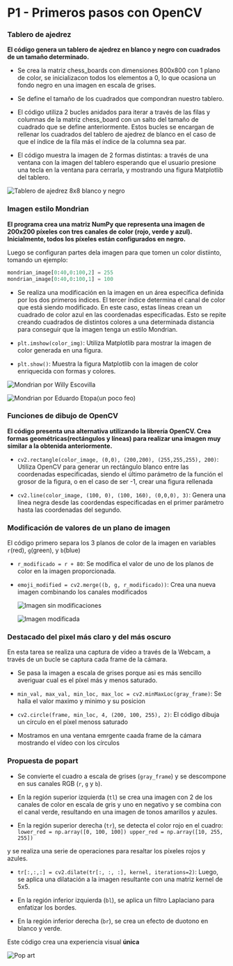# P1 - Primeros pasos con OpenCV

### Tablero de ajedrez

**El código genera un tablero de ajedrez en blanco y negro con cuadrados de un tamaño determinado.**

- Se crea la matriz chess_boards con dimensiones 800x800 con 1 plano de color, se inicializacon todos los elementos a 0, lo que ocasiona un fondo negro en una imagen en escala de grises.

- Se define el tamaño de los cuadrados que compondran nuestro tablero.

- El código utiliza 2 bucles anidados para iterar a través de las filas y columnas de la matriz chess_board con un salto del tamaño de cuadrado que se define anteriormente. Estos bucles se encargan de rellenar los cuadrados del tablero de ajedrez de blanco en el caso de que el índice de la fila más el índice de la columna sea par.

- El código muestra la imagen de 2 formas distintas: a través de una ventana con la imagen del tablero esperando que el usuario presione una tecla en la ventana para cerrarla, y mostrando una figura Matplotlib del tablero.

![Tablero de ajedrez 8x8 blanco y negro](tablero.PNG)

### Imagen estilo Mondrian


**El programa crea una matriz NumPy que representa una imagen de 200x200 píxeles con tres canales de color (rojo, verde y azul). Inicialmente, todos los píxeles están configurados en negro.**

Luego se configuran partes dela imagen para que tomen un color distiinto, tomando un ejemplo:
```py
mondrian_image[0:40,0:100,2] = 255
mondrian_image[0:40,0:100,1] = 100
```
- Se realiza una modificación en la imagen en un área específica definida por los dos primeros índices. El tercer índice determina el canal de color que está siendo modificado. En este caso, estas líneas crean un cuadrado de color azul en las coordenadas especificadas. Esto se repite creando cuadrados de distintos colores a una determinada distancia para conseguir que la imagen tenga un estilo Mondrian.

- `plt.imshow(color_img)`: Utiliza Matplotlib para mostrar la imagen de color generada en una figura.

- `plt.show()`: Muestra la figura Matplotlib con la imagen de color enriquecida con formas y colores.

![Mondrian por Willy Escovilla](mondrianwilly.PNG)

![Mondrian por Eduardo Etopa(un poco feo)](imagen.jpg)



### Funciones de dibujo de OpenCV
**El código presenta una alternativa utilizando la librería OpenCV. Crea formas geométricas(rectángulos y líneas) para realizar una imagen muy similar a la obtenida anteriormente.**

- `cv2.rectangle(color_image, (0,0), (200,200), (255,255,255), 200)`: Utiliza OpenCV para generar un rectángulo blanco entre las coordenadas especificadas, siendo el último parámetro de la función el grosor de la figura, o en el caso de ser -1, crear una figura rellenada

- `cv2.line(color_image, (100, 0), (100, 160), (0,0,0), 3)`: Genera una línea negra desde las coordendas especificadas en el primer parámetro hasta las coordenadas del segundo.



### Modificación de valores de un plano de imagen

El código primero separa los 3 planos de color de la imagen en variables `r`(red), `g`(green), y `b`(blue)

- `r_modificado = r + 80`: Se modifica el valor de uno de los planos de color en la imagen proporcionada.
- `emoji_modified = cv2.merge((b, g, r_modificado))`: Crea una nueva imagen combinando los canales modificados

  ![Imagen sin modificaciones](emoji.jpg)

  ![Imagen modificada](risatrol.PNG)


  

### Destacado del pixel más claro y del más oscuro

En esta tarea se realiza una captura de vídeo a través de la Webcam, a través de un bucle se captura cada frame de la cámara.

- Se pasa la imagen a escala de grises porque asi es más sencillo averiguar cual es el píxel más y menos saturado.

- `min_val, max_val, min_loc, max_loc = cv2.minMaxLoc(gray_frame)`: Se halla el valor maximo y minimo y su posicion
- `cv2.circle(frame, min_loc, 4, (200, 100, 255), 2)`: El código dibuja un círculo en el píxel menoss saturado
  
- Mostramos en una ventana emrgente caada frame de la cámara mostrando el vídeo con los círculos

### Propuesta de popart



- Se convierte el cuadro a escala de grises (`gray_frame`) y se descompone en sus canales RGB (`r`, `g` y `b`).

- En la región superior izquierda (`tl`) se crea una imagen con 2 de los canales de color en escala de gris y uno en negativo y se combina con el canal verde, resultando en una imagen de tonos amarillos y azules.

- En la región superior derecha (`tr`), se detecta el color rojo en el cuadro:
        ```
        lower_red = np.array([0, 100, 100])
        upper_red = np.array([10, 255, 255])```

 y se realiza una serie de operaciones para resaltar los píxeles rojos y azules. 
 
 - `tr[:,:,:] = cv2.dilate(tr[:, :, :], kernel, iterations=2)`: Luego, se aplica una dilatación a la imagen resultante con una matriz kernel de 5x5.

- En la región inferior izquierda (`bl`), se aplica un filtro Laplaciano para enfatizar los bordes.

- En la región inferior derecha (`br`), se crea un efecto de duotono en blanco y verde.


Este código crea una experiencia visual **única**

![Pop art](popart.PNG)




